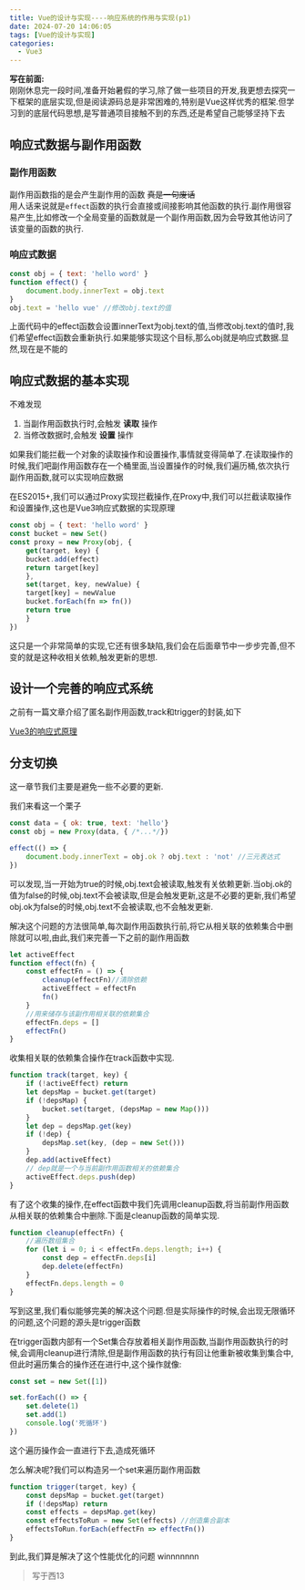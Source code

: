 ```yaml
---
title: Vue的设计与实现----响应系统的作用与实现(p1)
date: 2024-07-20 14:06:05
tags: [Vue的设计与实现]
categories:
  - Vue3
---
```


**写在前面:**  
刚刚休息完一段时间,准备开始暑假的学习,除了做一些项目的开发,我更想去探究一下框架的底层实现,但是阅读源码总是非常困难的,特别是Vue这样优秀的框架.但学习到的底层代码思想,是写普通项目接触不到的东西,还是希望自己能够坚持下去  

<!--more-->

## 响应式数据与副作用函数  

### 副作用函数  

副作用函数指的是会产生副作用的函数 ~~真是一句废话~~  
用人话来说就是`effect`函数的执行会直接或间接影响其他函数的执行.副作用很容易产生,比如修改一个全局变量的函数就是一个副作用函数,因为会导致其他访问了该变量的函数的执行.  

### 响应式数据  

```js
const obj = { text: 'hello word' } 
function effect() {
    document.body.innerText = obj.text
}
obj.text = 'hello vue' //修改obj.text的值
```
上面代码中的effect函数会设置innerText为obj.text的值,当修改obj.text的值时,我们希望effect函数会重新执行.如果能够实现这个目标,那么obj就是响应式数据.显然,现在是不能的  

## 响应式数据的基本实现  

不难发现  
1. 当副作用函数执行时,会触发 **读取** 操作
2. 当修改数据时,会触发 **设置** 操作  

如果我们能拦截一个对象的读取操作和设置操作,事情就变得简单了.在读取操作的时候,我们吧副作用函数存在一个桶里面,当设置操作的时候,我们遍历桶,依次执行副作用函数,就可以实现响应数据  

在ES2015+,我们可以通过Proxy实现拦截操作,在Proxy中,我们可以拦截读取操作和设置操作,这也是Vue3响应式数据的实现原理  

```js
const obj = { text: 'hello word' }
const bucket = new Set()
const proxy = new Proxy(obj, {
    get(target, key) {
    bucket.add(effect)
    return target[key]
    },
    set(target, key, newValue) {
    target[key] = newValue
    bucket.forEach(fn => fn())
    return true
    }
})
```

这只是一个非常简单的实现,它还有很多缺陷,我们会在后面章节中一步步完善,但不变的就是这种收相关依赖,触发更新的思想.  

## 设计一个完善的响应式系统  

之前有一篇文章介绍了匿名副作用函数,track和trigger的封装,如下  

[Vue3的响应式原理](https://xixiibn5100.github.io/2024/04/17/Vue3%E7%9A%84%E5%93%8D%E5%BA%94%E5%BC%8F%E5%8E%9F%E7%90%86/)
 
## 分支切换  

这一章节我们主要是避免一些不必要的更新.  

我们来看这一个栗子  

```js
const data = { ok: true, text: 'hello'}
const obj = new Proxy(data, { /*...*/})

effect(() => {
    document.body.innerText = obj.ok ? obj.text : 'not' //三元表达式  
})
```

可以发现,当一开始为true的时候,obj.text会被读取,触发有关依赖更新.当obj.ok的值为false的时候,obj.text不会被读取,但是会触发更新,这是不必要的更新,我们希望obj.ok为false的时候,obj.text不会被读取,也不会触发更新.  

解决这个问题的方法很简单,每次副作用函数执行前,将它从相关联的依赖集合中删除就可以啦,由此,我们来完善一下之前的副作用函数  

```js
let activeEffect
function effect(fn) {
    const effectFn = () => {
        cleanup(effectFn)//清除依赖
        activeEffect = effectFn
        fn()
    }
    //用来储存与该副作用相关联的依赖集合
    effectFn.deps = []
    effectFn()
}
```

收集相关联的依赖集合操作在track函数中实现.  

```js
function track(target, key) {
    if (!activeEffect) return
    let depsMap = bucket.get(target)
    if (!depsMap) {
        bucket.set(target, (depsMap = new Map()))
    }
    let dep = depsMap.get(key)
    if (!dep) {
        depsMap.set(key, (dep = new Set()))
    }
    dep.add(activeEffect)
    // dep就是一个与当前副作用函数相关的依赖集合
    activeEffect.deps.push(dep)
}
```

有了这个收集的操作,在effect函数中我们先调用cleanup函数,将当前副作用函数从相关联的依赖集合中删除.下面是cleanup函数的简单实现.  

```js
function cleanup(effectFn) {
    //遍历数组集合
    for (let i = 0; i < effectFn.deps.length; i++) {
        const dep = effectFn.deps[i]
        dep.delete(effectFn)
    }
    effectFn.deps.length = 0
}
```

写到这里,我们看似能够完美的解决这个问题.但是实际操作的时候,会出现无限循环的问题,这个问题的源头是trigger函数  

在trigger函数内部有一个Set集合存放着相关副作用函数,当副作用函数执行的时候,会调用cleanup进行清除,但是副作用函数的执行有回让他重新被收集到集合中,但此时遍历集合的操作还在进行中,这个操作就像:  

```js
const set = new Set([1])

set.forEach(() => {
    set.delete(1)
    set.add(1)
    console.log('死循环')
})
```

这个遍历操作会一直进行下去,造成死循环  

怎么解决呢?我们可以构造另一个set来遍历副作用函数  

```js
function trigger(target, key) {
    const depsMap = bucket.get(target)
    if (!depsMap) return
    const effects = depsMap.get(key)
    const effectsToRun = new Set(effects) //创造集合副本
    effectsToRun.forEach(effectFn => effectFn())
}
```


到此,我们算是解决了这个性能优化的问题  winnnnnnn  


> 写于西13